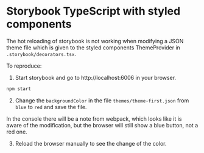 # Storybook TypeScript with styled components

The hot reloading of storybook is not working when modifying a JSON theme file which is given to the styled components ThemeProvider in `.storybook/decorators.tsx`.

To reproduce:
1. Start storybook and go to http://localhost:6006 in your browser.
```bash
npm start
```
2. Change the `backgroundColor` in the file `themes/theme-first.json` from `blue` to `red` and save the file.

In the console there will be a note from webpack, which looks like it is aware of the modification, but the browser will still show a blue button, not a red one.

3. Reload the browser manually to see the change of the color.


